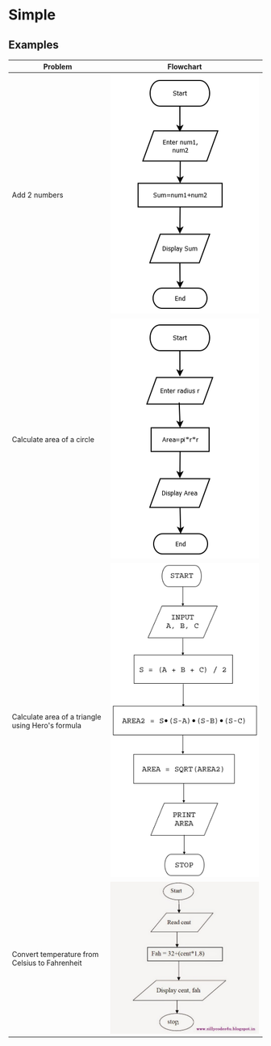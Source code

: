 # Simple

## Examples

| Problem | Flowchart |
| - | - |
| Add 2 numbers | ![](../../images/flowcharts/examples/add-two-numbers.png) |
| Calculate area of a circle | ![](../../images/flowcharts/examples/area-of-circle.png) |
| Calculate area of a triangle using Hero's formula | ![](../../images/flowcharts/examples/area-triangle-herons.webp) |
| Convert temperature from Celsius to Fahrenheit | ![](../../images/flowcharts/examples/c-to-f-conversion.jpg) |
